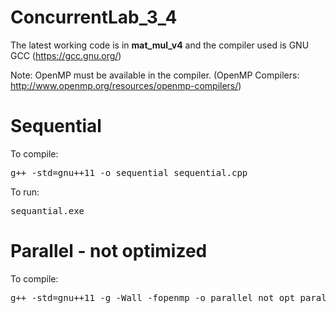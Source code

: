 # ConcurrentLab_3_4

The latest working code is in <b>mat_mul_v4</b> and the compiler used is GNU GCC (https://gcc.gnu.org/)

Note: OpenMP must be available in the compiler. (OpenMP Compilers: http://www.openmp.org/resources/openmp-compilers/)

# Sequential

To compile: 
<pre>g++ -std=gnu++11 -o sequential sequential.cpp</pre>

To run: 
<pre>sequantial.exe</pre>

# Parallel - not optimized

To compile:
<pre>g++ -std=gnu++11 -g -Wall -fopenmp -o parallel_not_opt parallel_not_opt.cpp</pre>
